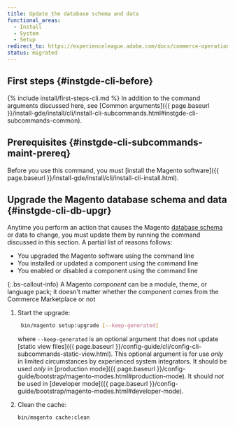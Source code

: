```yaml
---
title: Update the database schema and data
functional_areas:
  - Install
  - System
  - Setup
redirect_to: https://experienceleague.adobe.com/docs/commerce-operations/installation-guide/tutorials/database-upgrade.html
status: migrated
---
```


## First steps {#instgde-cli-before}
{% include install/first-steps-cli.md %}
In addition to the command arguments discussed here, see [Common arguments]({{ page.baseurl }}/install-gde/install/cli/install-cli-subcommands.html#instgde-cli-subcommands-common).

## Prerequisites {#instgde-cli-subcommands-maint-prereq}

Before you use this command, you must [install the Magento software]({{ page.baseurl }}/install-gde/install/cli/install-cli-install.html).

## Upgrade the Magento database schema and data {#instgde-cli-db-upgr}

Anytime you perform an action that causes the Magento [database schema](https://glossary.magento.com/database-schema) or data to change, you must update them by running the command discussed in this section. A partial list of reasons follows:

*  You upgraded the Magento software using the command line
*  You installed or updated a component using the command line
*  You enabled or disabled a component using the command line

{:.bs-callout-info}
A Magento *component* can be a module, theme, or language pack; it doesn't matter whether the component comes from the Commerce Marketplace or not

1. Start the upgrade:

   ```bash
    bin/magento setup:upgrade [--keep-generated]
    ```

    where `--keep-generated` is an optional argument that does not update [static view files]({{ page.baseurl }}/config-guide/cli/config-cli-subcommands-static-view.html). This optional argument is for use *only* in limited circumstances by experienced system integrators. It should be used *only* in [production mode]({{ page.baseurl }}/config-guide/bootstrap/magento-modes.html#production-mode). It should *not* be used in [developer mode]({{ page.baseurl }}/config-guide/bootstrap/magento-modes.html#developer-mode).

1. Clean the cache:

   ```bash
   bin/magento cache:clean
   ```
